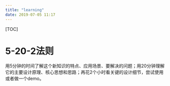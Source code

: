 ```yaml
---
title: "learning"
date: 2019-07-05 11:17
---
```

[TOC]



# 5-20-2法则

用5分钟的时间了解这个新知识的特点、应用场景、要解决的问题；用20分钟理解它的主要设计原理、核心思想和思路；再花2个小时看关键的设计细节，尝试使用或者做一个demo。

